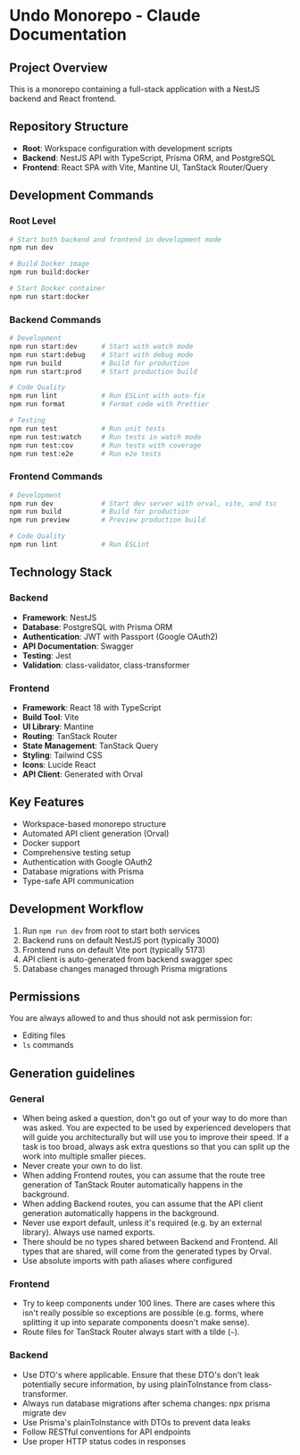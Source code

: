 # Undo Monorepo - Claude Documentation

## Project Overview

This is a monorepo containing a full-stack application with a NestJS backend and React frontend.

## Repository Structure

- **Root**: Workspace configuration with development scripts
- **Backend**: NestJS API with TypeScript, Prisma ORM, and PostgreSQL
- **Frontend**: React SPA with Vite, Mantine UI, TanStack Router/Query

## Development Commands

### Root Level

```bash
# Start both backend and frontend in development mode
npm run dev

# Build Docker image
npm run build:docker

# Start Docker container
npm run start:docker
```

### Backend Commands

```bash
# Development
npm run start:dev      # Start with watch mode
npm run start:debug    # Start with debug mode
npm run build          # Build for production
npm run start:prod     # Start production build

# Code Quality
npm run lint           # Run ESLint with auto-fix
npm run format         # Format code with Prettier

# Testing
npm run test           # Run unit tests
npm run test:watch     # Run tests in watch mode
npm run test:cov       # Run tests with coverage
npm run test:e2e       # Run e2e tests
```

### Frontend Commands

```bash
# Development
npm run dev            # Start dev server with orval, vite, and tsc
npm run build          # Build for production
npm run preview        # Preview production build

# Code Quality
npm run lint           # Run ESLint
```

## Technology Stack

### Backend

- **Framework**: NestJS
- **Database**: PostgreSQL with Prisma ORM
- **Authentication**: JWT with Passport (Google OAuth2)
- **API Documentation**: Swagger
- **Testing**: Jest
- **Validation**: class-validator, class-transformer

### Frontend

- **Framework**: React 18 with TypeScript
- **Build Tool**: Vite
- **UI Library**: Mantine
- **Routing**: TanStack Router
- **State Management**: TanStack Query
- **Styling**: Tailwind CSS
- **Icons**: Lucide React
- **API Client**: Generated with Orval

## Key Features

- Workspace-based monorepo structure
- Automated API client generation (Orval)
- Docker support
- Comprehensive testing setup
- Authentication with Google OAuth2
- Database migrations with Prisma
- Type-safe API communication

## Development Workflow

1. Run `npm run dev` from root to start both services
2. Backend runs on default NestJS port (typically 3000)
3. Frontend runs on default Vite port (typically 5173)
4. API client is auto-generated from backend swagger spec
5. Database changes managed through Prisma migrations

## Permissions

You are always allowed to and thus should not ask permission for:

- Editing files
- `ls` commands

## Generation guidelines

### General

- When being asked a question, don't go out of your way to do more than was asked. You are expected to be used by experienced developers that will guide you architecturally but will use you to improve their speed. If a task is too broad, always ask extra questions so that you can split up the work into multiple smaller pieces.
- Never create your own to do list.
- When adding Frontend routes, you can assume that the route tree generation of TanStack Router automatically happens in the background.
- When adding Backend routes, you can assume that the API client generation automatically happens in the background.
- Never use export default, unless it's required (e.g. by an external library). Always use named exports.
- There should be no types shared between Backend and Frontend. All types that are shared, will come from the generated types by Orval.
- Use absolute imports with path aliases where configured

### Frontend

- Try to keep components under 100 lines. There are cases where this isn't really possible so exceptions are possible (e.g. forms, where splitting it up into separate components doesn't make sense).
- Route files for TanStack Router always start with a tilde (`~`).

### Backend

- Use DTO's where applicable. Ensure that these DTO's don't leak potentially secure information, by using plainToInstance from class-transformer.
- Always run database migrations after schema changes: npx prisma migrate dev
- Use Prisma's plainToInstance with DTOs to prevent data leaks
- Follow RESTful conventions for API endpoints
- Use proper HTTP status codes in responses
